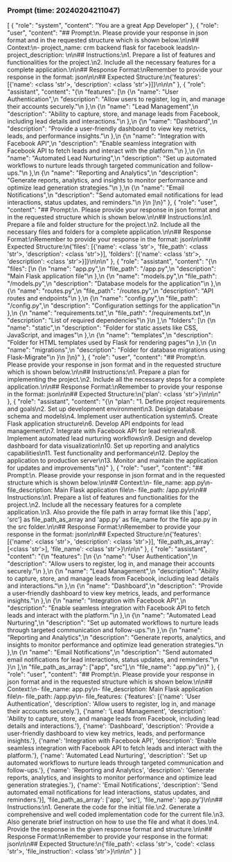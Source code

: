 ### Prompt (time: 20240204211047)

[
    {
        "role": "system",
        "content": "You are a great App Developer"
    },
    {
        "role": "user",
        "content": "## Prompt:\n. Please provide your response in json format and in the requested structure which is shown below.\n\n## Context:\n- project_name: crm backend flask for facebook leads\n- project_description: \n\n## Instructions:\n1. Prepare a list of features and functionalities for the project.\n2. Include all the necessary features for a complete application.\n\n## Response Format:\nRemember to provide your response in the format: json\n\n## Expected Structure:\n{'features': [{'name': <class 'str'>, 'description': <class 'str'>}]}\n\n\n"
    },
    {
        "role": "assistant",
        "content": "{\n  \"features\": [\n    {\n      \"name\": \"User Authentication\",\n      \"description\": \"Allow users to register, log in, and manage their accounts securely.\"\n    },\n    {\n      \"name\": \"Lead Management\",\n      \"description\": \"Ability to capture, store, and manage leads from Facebook, including lead details and interactions.\"\n    },\n    {\n      \"name\": \"Dashboard\",\n      \"description\": \"Provide a user-friendly dashboard to view key metrics, leads, and performance insights.\"\n    },\n    {\n      \"name\": \"Integration with Facebook API\",\n      \"description\": \"Enable seamless integration with Facebook API to fetch leads and interact with the platform.\"\n    },\n    {\n      \"name\": \"Automated Lead Nurturing\",\n      \"description\": \"Set up automated workflows to nurture leads through targeted communication and follow-ups.\"\n    },\n    {\n      \"name\": \"Reporting and Analytics\",\n      \"description\": \"Generate reports, analytics, and insights to monitor performance and optimize lead generation strategies.\"\n    },\n    {\n      \"name\": \"Email Notifications\",\n      \"description\": \"Send automated email notifications for lead interactions, status updates, and reminders.\"\n    }\n  ]\n}"
    },
    {
        "role": "user",
        "content": "## Prompt:\n. Please provide your response in json format and in the requested structure which is shown below.\n\n## Instructions:\n1. Prepare a file and folder structure for the project.\n2. Include all the necessary files and folders for a complete application.\n\n## Response Format:\nRemember to provide your response in the format: json\n\n## Expected Structure:\n{'files': [{'name': <class 'str'>, 'file_path': <class 'str'>, 'description': <class 'str'>}], 'folders': [{'name': <class 'str'>, 'description': <class 'str'>}]}\n\n\n"
    },
    {
        "role": "assistant",
        "content": "{\n  \"files\": [\n    {\n      \"name\": \"app.py\",\n      \"file_path\": \"/app.py\",\n      \"description\": \"Main Flask application file\"\n    },\n    {\n      \"name\": \"models.py\",\n      \"file_path\": \"/models.py\",\n      \"description\": \"Database models for the application\"\n    },\n    {\n      \"name\": \"routes.py\",\n      \"file_path\": \"/routes.py\",\n      \"description\": \"API routes and endpoints\"\n    },\n    {\n      \"name\": \"config.py\",\n      \"file_path\": \"/config.py\",\n      \"description\": \"Configuration settings for the application\"\n    },\n    {\n      \"name\": \"requirements.txt\",\n      \"file_path\": \"/requirements.txt\",\n      \"description\": \"List of required dependencies\"\n    }\n  ],\n  \"folders\": [\n    {\n      \"name\": \"static\",\n      \"description\": \"Folder for static assets like CSS, JavaScript, and images\"\n    },\n    {\n      \"name\": \"templates\",\n      \"description\": \"Folder for HTML templates used by Flask for rendering pages\"\n    },\n    {\n      \"name\": \"migrations\",\n      \"description\": \"Folder for database migrations using Flask-Migrate\"\n    }\n  ]\n}"
    },
    {
        "role": "user",
        "content": "## Prompt:\n. Please provide your response in json format and in the requested structure which is shown below.\n\n## Instructions:\n1. Prepare a plan for implementing the project.\n2. Include all the necessary steps for a complete application.\n\n## Response Format:\nRemember to provide your response in the format: json\n\n## Expected Structure:\n{'plan': <class 'str'>}\n\n\n"
    },
    {
        "role": "assistant",
        "content": "{\n  \"plan\": \"1. Define project requirements and goals\\n2. Set up development environment\\n3. Design database schema and models\\n4. Implement user authentication system\\n5. Create Flask application structure\\n6. Develop API endpoints for lead management\\n7. Integrate with Facebook API for lead retrieval\\n8. Implement automated lead nurturing workflows\\n9. Design and develop dashboard for data visualization\\n10. Set up reporting and analytics capabilities\\n11. Test functionality and performance\\n12. Deploy the application to production server\\n13. Monitor and maintain the application for updates and improvements\"\n}"
    },
    {
        "role": "user",
        "content": "## Prompt:\n. Please provide your response in json format and in the requested structure which is shown below.\n\n## Context:\n- file_name: app.py\n- file_description: Main Flask application file\n- file_path: /app.py\n\n## Instructions:\n1. Prepare a list of features and functionalities for the project.\n2. Include all the necessary features for a complete application.\n3. Also provide the file path in array format like this ['app', 'src'] as file_path_as_array and 'app.py' as file_name for the file app.py in the src folder.\n\n## Response Format:\nRemember to provide your response in the format: json\n\n## Expected Structure:\n{'features': [{'name': <class 'str'>, 'description': <class 'str'>}], 'file_path_as_array': [<class 'str'>], 'file_name': <class 'str'>}\n\n\n"
    },
    {
        "role": "assistant",
        "content": "{\n  \"features\": [\n    {\n      \"name\": \"User Authentication\",\n      \"description\": \"Allow users to register, log in, and manage their accounts securely.\"\n    },\n    {\n      \"name\": \"Lead Management\",\n      \"description\": \"Ability to capture, store, and manage leads from Facebook, including lead details and interactions.\"\n    },\n    {\n      \"name\": \"Dashboard\",\n      \"description\": \"Provide a user-friendly dashboard to view key metrics, leads, and performance insights.\"\n    },\n    {\n      \"name\": \"Integration with Facebook API\",\n      \"description\": \"Enable seamless integration with Facebook API to fetch leads and interact with the platform.\"\n    },\n    {\n      \"name\": \"Automated Lead Nurturing\",\n      \"description\": \"Set up automated workflows to nurture leads through targeted communication and follow-ups.\"\n    },\n    {\n      \"name\": \"Reporting and Analytics\",\n      \"description\": \"Generate reports, analytics, and insights to monitor performance and optimize lead generation strategies.\"\n    },\n    {\n      \"name\": \"Email Notifications\",\n      \"description\": \"Send automated email notifications for lead interactions, status updates, and reminders.\"\n    }\n  ],\n  \"file_path_as_array\": [\"app\", \"src\"],\n  \"file_name\": \"app.py\"\n}"
    },
    {
        "role": "user",
        "content": "## Prompt:\n. Please provide your response in json format and in the requested structure which is shown below.\n\n## Context:\n- file_name: app.py\n- file_description: Main Flask application file\n- file_path: /app.py\n- file_features: {'features': [{'name': 'User Authentication', 'description': 'Allow users to register, log in, and manage their accounts securely.'}, {'name': 'Lead Management', 'description': 'Ability to capture, store, and manage leads from Facebook, including lead details and interactions.'}, {'name': 'Dashboard', 'description': 'Provide a user-friendly dashboard to view key metrics, leads, and performance insights.'}, {'name': 'Integration with Facebook API', 'description': 'Enable seamless integration with Facebook API to fetch leads and interact with the platform.'}, {'name': 'Automated Lead Nurturing', 'description': 'Set up automated workflows to nurture leads through targeted communication and follow-ups.'}, {'name': 'Reporting and Analytics', 'description': 'Generate reports, analytics, and insights to monitor performance and optimize lead generation strategies.'}, {'name': 'Email Notifications', 'description': 'Send automated email notifications for lead interactions, status updates, and reminders.'}], 'file_path_as_array': ['app', 'src'], 'file_name': 'app.py'}\n\n## Instructions:\n1. Generate the code for the initial file.\n2. Generate a comprehensive and well coded implementation code for the current file.\n3. Also generate brief instruction on how to use the file and what it does.\n4. Provide the response in the given response format and structure.\n\n## Response Format:\nRemember to provide your response in the format: json\n\n## Expected Structure:\n{'file_path': <class 'str'>, 'code': <class 'str'>, 'file_instruction': <class 'str'>}\n\n\n"
    }
]